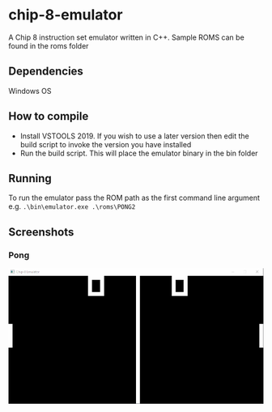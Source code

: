 # chip-8-emulator
A Chip 8 instruction set emulator written in C++. Sample ROMS can be found in the roms folder

## Dependencies
Windows OS

## How to compile
- Install VSTOOLS 2019. If you wish to use a later version then edit the build script to invoke the version you have installed
- Run the build script. This will place the emulator binary in the bin folder

## Running
To run the emulator pass the ROM path as the first command line argument e.g. `.\bin\emulator.exe .\roms\PONG2`

## Screenshots
### Pong
![PONG](screenshots/pong.gif?raw=true "PONG")